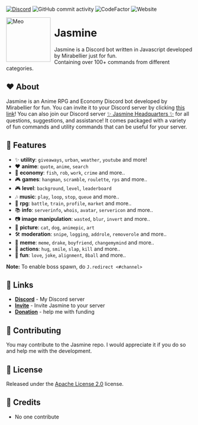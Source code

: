 [![Discord](https://img.shields.io/discord/684084513403699314?color=blue&logo=discord&logoColor=white&style=plastic)](https://discord.gg/s875Hry)
![GitHub commit activity](https://img.shields.io/github/commit-activity/m/Mirabellierr/Jasmine?color=blue&style=plastic&logo=github)
![CodeFactor](https://img.shields.io/codefactor/grade/github/MiraBellierr/Jasmine?logo=github&style=plastic&color=blue)
![Website](https://img.shields.io/website?down_color=red&down_message=offline&up_color=blue&up_message=online&url=https%3A%2F%2Fwww.jasminebot.xyz&style=plastic)

<img width="120" height="120" align="left" style="float: left; margin: 0 10px 0 0;" alt="Meo" src="https://www.jasminebot.xyz/favicon.jpg">

# Jasmine
Jasmine is a Discord bot written in Javascript developed by Mirabellier just for fun.<br>Containing over 100+ commands from different categories.

## ❤️ About
Jasmine is an Anime RPG and Economy Discord bot developed by Mirabellier for fun. You can invite it to your Discord server by clicking [this link](https://www.jasminebot.xyz/invite)! You can also join our Discord server [✨ Jasmine Headquarters ✨](https://discord.gg/s875Hry) for all questions, suggestions, and assistance! It comes packaged with a variety of fun commands and utility commands that can be useful for your server.

## 🧡 Features

* :sparkles: **utility**: `giveaways`, `urban`, `weather`, `youtube` and more!
* :heart: **anime**: `quote`, `anime`, `search`
* :tophat: **economy**: `fish`, `rob`, `work`, `crime` and more..
* :video_game: **games**: `hangman`, `scramble`, `roulette`, `rps` and more..
* :video_game: **level**: `background`, `level`, `leaderboard`
* :notes: **music**: `play`, `loop`, `stop`, `queue` and more..
* :japanese_ogre: **rpg**: `battle`, `train`, `profile`, `market` and more..
* :books: **info**: `serverinfo`, `whois`, `avatar`, `servericon` and more..
* :camera: **image manipulation**: `wasted`, `blur`, `invert` and more..
* 📸 **picture**: `cat`, `dog`, `animepic`, `art`
* 🛠️ **moderation**: `snipe`, `logging`, `addrole`, `removerole` and more..
* :rofl: **meme**: `meme`, `drake`, `boyfriend`, `changemymind` and more..
* :person_fencing: **actions**: `hug`, `smile`, `slap`, `kill` and more..
* :jigsaw: **fun**: `love`, `joke`, `alignment`, `8ball` and more..

**Note:** To enable boss spawn, do `J.redirect <#channel>`

## 🧡 Links
* **[Discord](https://discord.gg/s875Hry)** - My Discord server
* **[Invite](https://www.jasminebot.xyz/invite)** - Invite Jasmine to your server
* **[Donation](https://www.patreon.com/jasminebot)** - help me with funding

## 💛 Contributing
You may contribute to the Jasmine repo. I would appreciate it if you do so and help me with the development.

## 💚 License
Released under the [Apache License 2.0](https://github.com/MiraBellierr/Jasmine/blob/main/LICENSE) license.

## 💙 Credits
* No one contribute
